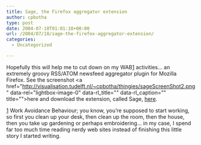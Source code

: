 ```yaml
---
title: Sage, the Firefox aggregator extension
author: cpbotha
type: post
date: 2004-07-18T01:01:18+00:00
url: /2004/07/18/sage-the-firefox-aggregator-extension/
categories:
  - Uncategorized

---
```

Hopefully this will help me to cut down on my WAB[1] activities&#8230; an extremely groovy RSS/ATOM newsfeed aggregator plugin for Mozilla Firefox. See the screenshot <a href="http://visualisation.tudelft.nl/~cpbotha/thingies/sageScreenShot2.png" data-rel="lightbox-image-0" data-rl\_title="" data-rl\_caption="" title="">here</a> and download the extension, called Sage, [here][1].

[1] Work Avoidance Behaviour; you know, you&#8217;re supposed to start working, so first you clean up your desk, then clean up the room, then the house, then you take up gardening or perhaps embroidering&#8230; in my case, I spend far too much time reading nerdy web sites instead of finishing this little story I started writing.

 [1]: http://sage.mozdev.org/